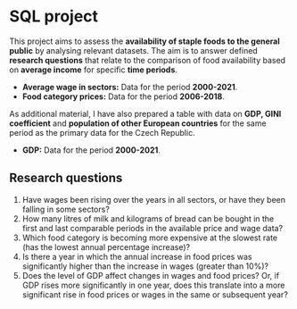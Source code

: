 # SQL project

This project aims to assess the **availability of staple foods to the general public** by analysing relevant datasets. The aim is to answer defined **research questions** that relate to the comparison of food availability based on **average income** for specific **time periods**.

- **Average wage in sectors:** Data for the period **2000-2021**.
- **Food category prices:** Data for the period **2006-2018**.

As additional material, I have also prepared a table with data on **GDP, GINI coefficient** and **population of other European countries** for the same period as the primary data for the Czech Republic.

- **GDP:** Data for the period **2000-2021**.

## Research questions

1. Have wages been rising over the years in all sectors, or have they been falling in some sectors?
2. How many litres of milk and kilograms of bread can be bought in the first and last comparable periods in the available price and wage data?
3. Which food category is becoming more expensive at the slowest rate (has the lowest annual percentage increase)?
4. Is there a year in which the annual increase in food prices was significantly higher than the increase in wages (greater than 10%)?
5.  Does the level of GDP affect changes in wages and food prices? Or, if GDP rises more significantly in one year, does this translate into a more significant rise in food prices or wages in the same or subsequent year?